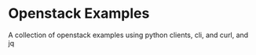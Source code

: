 Openstack Examples
==================

A collection of openstack examples using python clients, cli, and curl, and jq
